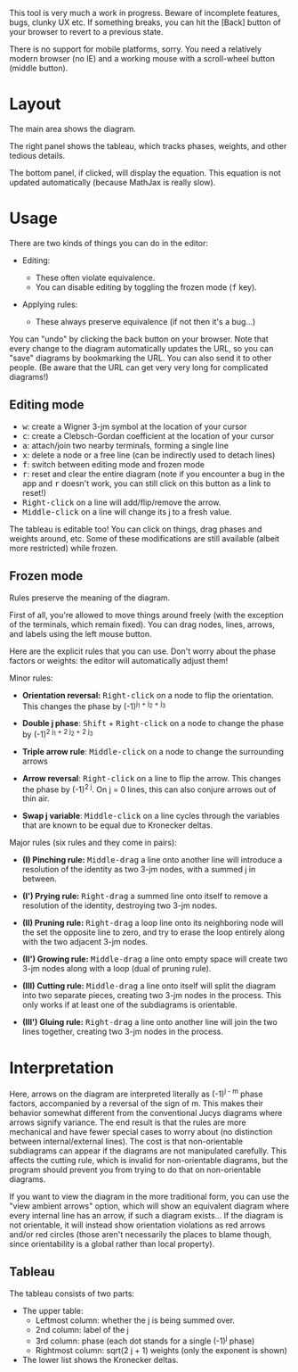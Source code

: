 This tool is very much a work in progress.  Beware of incomplete features,
bugs, clunky UX etc.  If something breaks, you can hit the [Back] button of
your browser to revert to a previous state.

There is no support for mobile platforms, sorry.  You need a relatively modern
browser (no IE) and a working mouse with a scroll-wheel button (middle
button).

Layout
======

The main area shows the diagram.

The right panel shows the tableau, which tracks phases, weights, and other
tedious details.

The bottom panel, if clicked, will display the equation.  This equation is not
updated automatically (because MathJax is really slow).

Usage
=====

There are two kinds of things you can do in the editor:

  - Editing:
      - These often violate equivalence.
      - You can disable editing by toggling the frozen mode (<kbd>f</kbd> key).

  - Applying rules:
      - These always preserve equivalence (if not then it's a bug...)

You can "undo" by clicking the back button on your browser.  Note that every
change to the diagram automatically updates the URL, so you can "save"
diagrams by bookmarking the URL.  You can also send it to other people.  (Be
aware that the URL can get very very long for complicated diagrams!)

Editing mode
------------

- <kbd>w</kbd>: create a Wigner 3-jm symbol at the location of your cursor
- <kbd>c</kbd>: create a Clebsch-Gordan coefficient at the location of your cursor
- <kbd>a</kbd>: attach/join two nearby terminals, forming a single line
- <kbd>x</kbd>: delete a node or a free line (can be indirectly used to detach lines)
- <kbd>f</kbd>: switch between editing mode and frozen mode
- <kbd>r</kbd>: reset and clear the entire diagram
     (note if you encounter a bug in the app and <kbd>r</kbd> doesn't work,
      you can still click on this button as a link to reset!)
- <kbd>Right-click</kbd> on a line will add/flip/remove the arrow.
- <kbd>Middle-click</kbd> on a line will change its j to a fresh value.

The tableau is editable too!  You can click on things, drag phases and weights
around, etc.  Some of these modifications are still available (albeit more
restricted) while frozen.

Frozen mode
-----------

Rules preserve the meaning of the diagram.

First of all, you're allowed to move things around freely (with the exception
of the terminals, which remain fixed).  You can drag nodes, lines, arrows, and
labels using the left mouse button.

Here are the explicit rules that you can use.  Don't worry about the
phase factors or weights: the editor will automatically adjust them!

Minor rules:

- **Orientation reversal:** <kbd>Right-click</kbd> on a node to flip the
  orientation.  This changes the phase by (-1)<sup>j<sub>1</sub> +
  j<sub>2</sub> + j<sub>3</sub></sup>

- **Double j phase**: <kbd>Shift</kbd> + <kbd>Right-click</kbd> on a node to
  change the phase by (-1)<sup>2 j<sub>1</sub> + 2 j<sub>2</sub> + 2
  j<sub>3</sub></sup>

- **Triple arrow rule**: <kbd>Middle-click</kbd> on a node to change the
  surrounding arrows

- **Arrow reversal**: <kbd>Right-click</kbd> on a line to flip the arrow.
  This changes the phase by (-1)<sup>2 j</sup>.  On j = 0 lines, this can also
  conjure arrows out of thin air.

- **Swap j variable**: <kbd>Middle-click</kbd> on a line cycles through the
  variables that are known to be equal due to Kronecker deltas.

Major rules (six rules and they come in pairs):

- **(I) Pinching rule:** <kbd>Middle-drag</kbd> a line onto another line will
  introduce a resolution of the identity as two 3-jm nodes, with a summed j in
  between.

- **(I') Prying rule:** <kbd>Right-drag</kbd> a summed line onto itself to remove
  a resolution of the identity, destroying two 3-jm nodes.

- **(II) Pruning rule:** <kbd>Right-drag</kbd> a loop line onto its neighboring
  node will the set the opposite line to zero, and try to erase the loop
  entirely along with the two adjacent 3-jm nodes.

- **(II') Growing rule:** <kbd>Middle-drag</kbd> a line onto empty space will create
  two 3-jm nodes along with a loop (dual of pruning rule).

- **(III) Cutting rule:** <kbd>Middle-drag</kbd> a line onto itself will split the
  diagram into two separate pieces, creating two 3-jm nodes in the process.
  This only works if at least one of the subdiagrams is orientable.

- **(III') Gluing rule:** <kbd>Right-drag</kbd> a line onto another line will join
  the two lines together, creating two 3-jm nodes in the process.

Interpretation
==============

Here, arrows on the diagram are interpreted literally as (-1)<sup>j - m</sup>
phase factors, accompanied by a reversal of the sign of m.  This makes their
behavior somewhat different from the conventional Jucys diagrams where arrows
signify variance.  The end result is that the rules are more mechanical and
have fewer special cases to worry about (no distinction between
internal/external lines).  The cost is that non-orientable subdiagrams can
appear if the diagrams are not manipulated carefully.  This affects the
cutting rule, which is invalid for non-orientable diagrams, but the program
should prevent you from trying to do that on non-orientable diagrams.

If you want to view the diagram in the more traditional form, you can use the
"view ambient arrows" option, which will show an equivalent diagram where
every internal line has an arrow, if such a diagram exists...  If the diagram
is not orientable, it will instead show orientation violations as red arrows
and/or red circles (those aren't necessarily the places to blame though, since
orientability is a global rather than local property).

Tableau
-------

The tableau consists of two parts:

  - The upper table:
      - Leftmost column: whether the j is being summed over.
      - 2nd column: label of the j
      - 3rd column: phase (each dot stands for a single (-1)<sup>j</sup> phase)
      - Rightmost column: sqrt(2 j + 1) weights (only the exponent is shown)
  - The lower list shows the Kronecker deltas.
